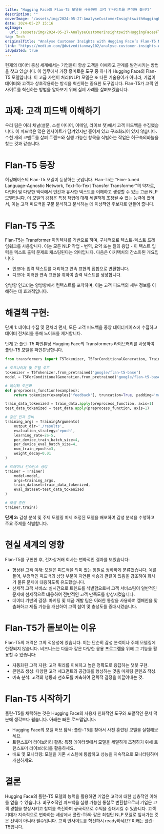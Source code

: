 ```yaml
---
title: "Hugging Face의 Flan-T5 모델을 사용하여 고객 인사이트를 분석해 봅시다"
description: ""
coverImage: "/assets/img/2024-05-27-AnalyseCustomerInsightswithHuggingFacesFlan-T5Model_0.png"
date: 2024-05-27 15:16
ogImage: 
  url: /assets/img/2024-05-27-AnalyseCustomerInsightswithHuggingFacesFlan-T5Model_0.png
tag: Tech
originalTitle: "Analyse Customer Insights with Hugging Face’s Flan-T5 Model:"
link: "https://medium.com/@dwiveditanmay102/analyse-customer-insights-with-hugging-faces-flan-t5-model-ee706b6d8640"
isUpdated: true
---
```






현재의 데이터 중심 세계에서는 기업들이 항상 고객을 이해하고 관계를 발전시키는 방법을 찾고 있습니다. 이 임무에서 가장 흥미로운 도구 중 하나가 Hugging Face의 Flan-T5 모델입니다. 이 고급 자연어 처리(NLP) 모델은 또 다른 기술용어가 아니라, 기업이 데이터와 고객과 상호작용하는 방식을 혁신하는 중요한 도구입니다. Flan-T5가 고객 인사이트를 혁신하는 방법을 알아보기 위해 실제 사례를 살펴보겠습니다.

# 과제: 고객 피드백 이해하기

우리 팀은 여러 채널(설문, 소셜 미디어, 이메일, 라이브 챗)에서 고객 피드백을 수집했습니다. 이 피드백은 많은 인사이트가 담겨있지만 흩어져 있고 구조화되어 있지 않습니다. 수천 개의 코멘트를 살펴 트렌드와 실행 가능한 항목을 식별하는 작업은 허구속의바늘을 찾는 것과 같습니다.

# Flan-T5 등장

<div class="content-ad"></div>

허깅페이스의 Flan-T5 모델이 등장하는 곳입니다. Flan-T5는 "Fine-tuned Language-Agnostic Network, Text-To-Text Transfer Transformer"의 약자로, 다언어 및 다양한 맥락에서 인간과 유사한 텍스트를 이해하고 생성할 수 있는 고급 NLP 모델입니다. 이 모델의 강점은 특정 작업에 대해 세밀하게 조정될 수 있는 능력에 있어서, 이는 고객 피드백을 구문 분석하고 분석하는 데 이상적인 후보자로 만들어 줍니다.

# Flan-T5 구조

Flan-T5는 Transformer 아키텍처를 기반으로 하며, 구체적으로 텍스트-텍스트 프레임워크를 사용합니다. 이는 모든 NLP 작업 - 번역, 요약 또는 질의 응답 - 이 텍스트 입력을 텍스트 출력 문제로 캐스팅된다는 의미입니다. 다음은 아키텍처의 간소화된 개요입니다:

- 인코더: 입력 텍스트를 처리하고 연속 표현의 집합으로 변환합니다.
- 디코더: 이러한 연속 표현을 취하여 출력 텍스트를 생성합니다.

양방향 인코더는 양방향에서 컨텍스트를 포착하며, 이는 고객 피드백의 세부 정보를 이해하는 데 효과적입니다.

<div class="content-ad"></div>

# 해결책 구현:

단계 1: 데이터 수집 및 전처리
먼저, 모든 고객 피드백을 중앙 데이터베이스에 수집하고 데이터 전처리를 통해 노이즈를 제거합니다.

단계 2: 플란-T5 파인튜닝
Hugging Face의 Transformers 라이브러리를 사용하여 플란-T5 모델을 파인튜닝합니다.

```python
from transformers import T5Tokenizer, T5ForConditionalGeneration, Trainer, TrainingArguments

# 토크나이저 및 모델 로드
tokenizer = T5Tokenizer.from_pretrained('google/flan-t5-base')
model = T5ForConditionalGeneration.from_pretrained('google/flan-t5-base')

# 데이터 토큰화
def preprocess_function(examples):
    return tokenizer(examples['feedback'], truncation=True, padding='max_length', max_length=512)

train_data_tokenized = train_data.apply(preprocess_function, axis=1)
test_data_tokenized = test_data.apply(preprocess_function, axis=1)

# 훈련 인자 준비
training_args = TrainingArguments(
    output_dir='./results',
    evaluation_strategy='epoch',
    learning_rate=2e-5,
    per_device_train_batch_size=4,
    per_device_eval_batch_size=4,
    num_train_epochs=3,
    weight_decay=0.01
)

# 트레이너 인스턴스 생성
trainer = Trainer(
    model=model,
    args=training_args,
    train_dataset=train_data_tokenized,
    eval_dataset=test_data_tokenized
)

# 모델 훈련
trainer.train()
```

<div class="content-ad"></div>

**단계 3:** 감성 분석 및 주제 모델링
미세 조정된 모델을 배포하여 감성 분석을 수행하고 주요 주제를 식별합니다.

# 현실 세계의 영향

Flan-T5를 구현한 후, 전자상거래 회사는 변화적인 결과를 보았습니다:

- 향상된 고객 이해: 모델은 피드백을 의미 있는 통찰로 정확하게 분류했습니다. 예를 들어, 부정적인 피드백의 상당 부분이 지연된 배송과 관련이 있음을 강조하여 회사가 물류 문제에 대응하도록 유도했습니다.
- 선제적 고객 서비스: 실시간으로 트렌드를 식별함으로써 고객 서비스팀이 일반적인 문제에 선제적으로 대응하여 전반적인 고객 만족도를 향상시켰습니다.
- 데이터 기반의 결정: 마케팅 및 제품 개발 팀은 이러한 통찰을 사용하여 캠페인을 맞춤화하고 제품 기능을 개선하여 고객 참여 및 충성도를 증대시켰습니다.

<div class="content-ad"></div>

# Flan-T5가 돋보이는 이유

Flan-T5의 매력은 그의 적응성에 있습니다. 이는 단순히 감성 분석이나 주제 모델링에 한정되지 않습니다. 비즈니스는 다음과 같은 다양한 응용 프로그램을 위해 그 기능을 활용할 수 있습니다:

- 자동화된 고객 지원: 고객 쿼리를 이해하고 높은 정확도로 응답하는 챗봇 구현.
- 콘텐츠 생성: 다양한 고객 세그먼트와 공감대를 형성하는 맞춤 마케팅 콘텐츠 작성.
- 예측 분석: 고객의 행동과 선호도를 예측하여 전략적 결정을 이끌어내는 것.

# Flan-T5 시작하기

<div class="content-ad"></div>

플란-T5를 채택하는 것은 Hugging Face의 사용자 친화적인 도구와 포괄적인 문서 덕분에 생각보다 쉽습니다. 아래는 빠른 로드맵입니다:

- Hugging Face의 모델 허브 탐색: 플란-T5를 찾아서 사전 훈련된 모델을 실험해보세요.
- 트랜스포머 라이브러리 활용: 특정 데이터셋에서 모델을 세밀하게 조정하기 위해 트랜스포머 라이브러리를 활용하세요.
- 배포 및 모니터링: 모델을 기존 시스템에 통합하고 성능을 지속적으로 모니터링하며 개선하세요.

# 결론

Hugging Face의 플란-T5 모델의 능력을 활용하면 기업은 고객에 대한 심층적인 이해를 얻을 수 있습니다. 비구조적인 피드백을 실행 가능한 통찰로 변환함으로써 기업은 고객 경험을 향상시키고 참여를 촉진하며 궁극적으로 수익을 증대시킬 수 있습니다. 고객 기대가 지속적으로 변화하는 세상에서 플란-T5와 같은 최첨단 NLP 모델로 앞서가는 것은 선택이 아니라 필수입니다. 고객 인사이트를 혁신하시 ready하세요? 미래는 플란-T5입니다.